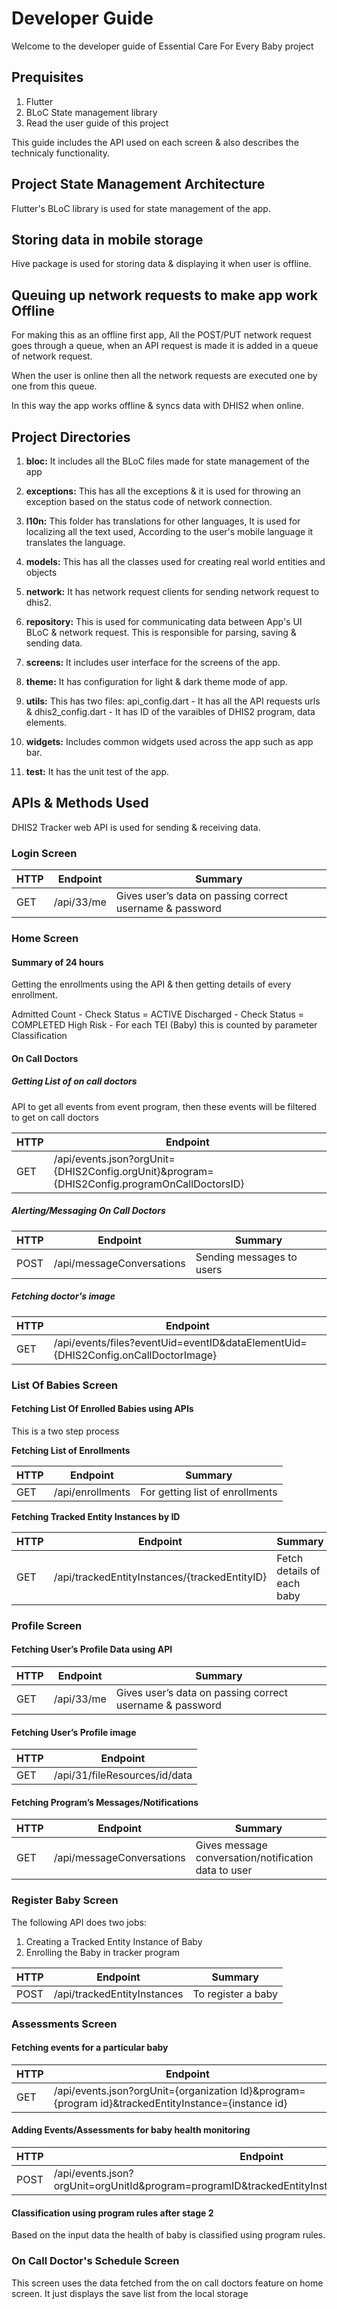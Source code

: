 # Developer Guide


Welcome to the developer guide of Essential Care For Every Baby project

## Prequisites

1. Flutter 
2. BLoC State management library 
3. Read the user guide of this project

This guide includes the API used on each screen & also describes the technicaly functionality.

## Project State Management Architecture

Flutter's BLoC library is used for state management of the app.

## Storing data in mobile storage

Hive package is used for storing data & displaying it when user is offline.

## Queuing up network requests to make app work Offline

For making this as an offline first app, All the POST/PUT network request goes through a queue, when an API request is made it is added in a queue of network request.

When the user is online then all the network requests are executed one by one from this queue.

In this way the app works offline & syncs data with DHIS2 when online.

## Project Directories


1. **bloc:**
It includes all the BLoC files made for state management of the app

2. **exceptions:**
This has all the exceptions & it is used for throwing an exception based on the status code of network connection.

3. **l10n:**
This folder has translations for other languages, It is used for localizing all the text used, According to the user's mobile language it translates the language.

4. **models:**
This has all the classes used for creating real world entities and objects

5. **network:**
It has network request clients for sending network request to dhis2.

6. **repository:**
This is used for communicating data between App's UI BLoC & network request. This is responsible for parsing, saving & sending data.

7. **screens:**
It includes user interface for the screens of the app.

8. **theme:**
It has configuration for light & dark theme mode of app.
9. **utils:**
This has two files:
api_config.dart - It has all the API requests urls &
dhis2_config.dart - It has ID of the varaibles of DHIS2 program, data elements.

10. **widgets:** Includes common widgets used across the app such as app bar.
11. **test:** It has the unit test of the app.


## APIs & Methods Used 

DHIS2 Tracker web API is used for sending & receiving data.

### Login Screen

| HTTP | Endpoint      | Summary |
| ----------- | ----------- | ----------- |
| GET | /api/33/me      | Gives user’s data on passing correct username & password   |


### Home Screen

#### Summary of 24 hours

Getting the enrollments using the API & then getting details of every enrollment.

Admitted Count - Check Status = ACTIVE
Discharged - Check Status = COMPLETED 
High Risk  - For each TEI (Baby) this is counted by parameter Classification


#### On Call Doctors

##### Getting List of on call doctors

API to get all events from event program, then these events will be filtered to get on call doctors 

| HTTP | Endpoint      |
| ----------- | ----------- | 
| GET | /api/events.json?orgUnit={DHIS2Config.orgUnit}&program={DHIS2Config.programOnCallDoctorsID}      |

#####  Alerting/Messaging On Call Doctors


| HTTP | Endpoint      | Summary |
| ----------- | ----------- | --|
| POST | /api/messageConversations | Sending messages to users |

##### Fetching doctor's image

| HTTP | Endpoint      |
| ----------- | ----------- | 
| GET | /api/events/files?eventUid=eventID&dataElementUid={DHIS2Config.onCallDoctorImage}   |


### List Of Babies Screen

#### Fetching List Of Enrolled Babies using APIs

This is a two step process

**Fetching List of Enrollments**


| HTTP | Endpoint      | Summary |
| ----------- | ----------- | --|
| GET |  /api/enrollments | For getting list of enrollments |

**Fetching Tracked Entity Instances by ID**


| HTTP | Endpoint      | Summary |
| ----------- | ----------- | --|
| GET | /api/trackedEntityInstances/{trackedEntityID} | Fetch details of each baby |


### Profile Screen

#### Fetching User’s Profile Data using API

| HTTP | Endpoint      | Summary |
| ----------- | ----------- | ----------- |
| GET | /api/33/me      | Gives user’s data on passing correct username & password   |


#### Fetching User’s Profile image 

| HTTP | Endpoint      | 
| ----------- | ----------- |
| GET | /api/31/fileResources/id/data      |
#### Fetching Program’s Messages/Notifications

| HTTP | Endpoint      | Summary |
| ----------- | ----------- | ----------- |
| GET | /api/messageConversations   | Gives message conversation/notification data to user  |

### Register Baby Screen

The following API does two jobs:
1. Creating a Tracked Entity Instance of Baby
2. Enrolling the Baby in tracker program

| HTTP | Endpoint      | Summary |
| ----------- | ----------- | --|
| POST  |  /api/trackedEntityInstances | To register a baby |

### Assessments Screen

####  Fetching events for a particular baby

| HTTP | Endpoint      | 
| ----------- | ----------- | 
| GET | /api/events.json?orgUnit={organization Id}&program={program id}&trackedEntityInstance={instance id} |

#### Adding Events/Assessments for baby health monitoring

| HTTP | Endpoint      | 
| ----------- | ----------- | 
| POST |/api/events.json?orgUnit=orgUnitId&program=programID&trackedEntityInstance=trackedEntityInstanceID |

#### Classification using program rules after stage 2 

Based on the input data the health of baby is classified using program rules.

### On Call Doctor's Schedule Screen

This screen uses the data fetched from the on call doctors feature on home screen. It just displays the save list from the local storage

